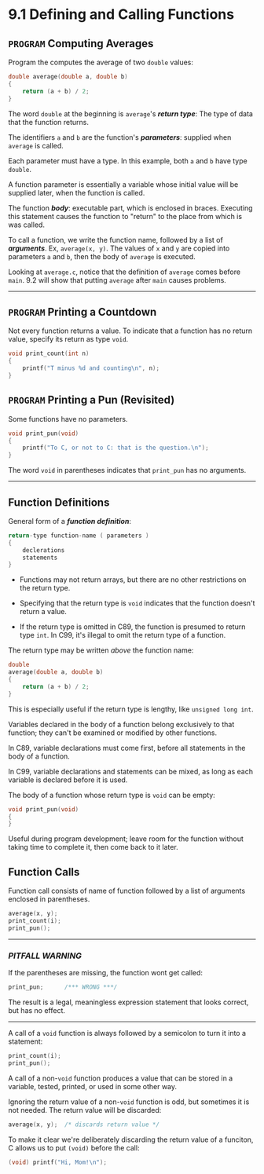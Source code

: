 # 9.1 Defining and Calling Functions

## `PROGRAM` Computing Averages

Program the computes the average of two `double` values:

```c
double average(double a, double b)
{
    return (a + b) / 2;
}
```

The word `double` at the beginning is `average`'s ***return type***: The type of data that the function returns.

The identifiers `a` and `b` are the function's ***parameters***: supplied when `average` is called.

Each parameter must have a type. In this example, both `a` and `b` have type `double`.

A function parameter is essentially a variable whose initial value will be supplied later, when the function is called.

The function ***body***: executable part, which is enclosed in braces. Executing this statement causes the function to "return" to the place from which is was called.

To call a function, we write the function name, followed by a list of ***arguments***. Ex, `average(x, y)`. The values of `x` and `y` are copied into parameters `a` and `b`, then the body of `average` is executed.

Looking at `average.c`, notice that the definition of `average` comes before `main`. 9.2 will show that putting `average` after `main` causes problems.

---

## `PROGRAM` Printing a Countdown

Not every function returns a value. To indicate that a function has no return value, specify its return as type `void`.

```c
void print_count(int n)
{
    printf("T minus %d and counting\n", n);
}
```

## `PROGRAM` Printing a Pun (Revisited)

Some functions have no parameters.

```c
void print_pun(void)
{
    printf("To C, or not to C: that is the question.\n");
}
```

The word `void` in parentheses indicates that `print_pun` has no arguments.

---

## Function Definitions

General form of a ***function definition***:

```c
return-type function-name ( parameters )
{
    declerations
    statements
}
```

- Functions may not return arrays, but there are no other restrictions on the return type.

- Specifying that the return type is `void` indicates that the function doesn't return a value.

- If the return type is omitted in C89, the function is presumed to return type `int`. In C99, it's illegal to omit the return type of a function.

The return type may be written *above* the function name:

```c
double
average(double a, double b)
{
    return (a + b) / 2;
}
```

This is especially useful if the return type is lengthy, like `unsigned long int`.

Variables declared in the body of a function belong exclusively to that function; they can't be examined or modified by other functions.

In C89, variable declarations must come first, before all statements in the body of a function.

In C99, variable declarations and statements can be mixed, as long as each variable is declared before it is used.

The body of a function whose return type is `void` can be empty:

```c
void print_pun(void)
{
}
```

Useful during program development; leave room for the function without taking time to complete it, then come back to it later.

## Function Calls

Function call consists of name of function followed by a list of arguments enclosed in parentheses.

```c
average(x, y);
print_count(i);
print_pun();
```

---

### ***PITFALL WARNING***

If the parentheses are missing, the function wont get called:

```c
print_pun;      /*** WRONG ***/
```

The result is a legal, meaningless expression statement that looks correct, but has no effect.

---

A call of a `void` function is always followed by a semicolon to turn it into a statement:

```c
print_count(i);
print_pun();
```

A call of a non-`void` function produces a value that can be stored in a variable, tested, printed, or used in some other way.

Ignoring the return value of a non-`void` function is odd, but sometimes it is not needed. The return value will be discarded:

```c
average(x, y);  /* discards return value */
```

To make it clear we're deliberately discarding the return value of a funciton, C allows us to put `(void)` before the call:

```c
(void) printf("Hi, Mom!\n");
```
